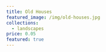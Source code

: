 ```yaml
---
title: Old Houses
featured_image: /img/old-houses.jpg
collections:
  - landscapes
price: 0.05
featured: true
---
```

